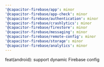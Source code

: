 ```yaml
---
'@capacitor-firebase/app': minor
'@capacitor-firebase/app-check': minor
'@capacitor-firebase/authentication': minor
'@capacitor-firebase/crashlytics': minor
'@capacitor-firebase/firestore': minor
'@capacitor-firebase/messaging': minor
'@capacitor-firebase/remote-config': minor
'@capacitor-firebase/storage': minor
'@capacitor-firebase/analytics': minor
---
```


feat(android): support dynamic Firebase config
